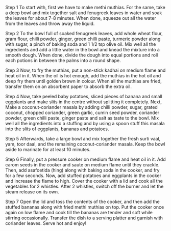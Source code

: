 Step 1
To start with, first we have to make methi muthias. For the same, take a deep bowl and mix together salt and fenugreek leaves in water and soak the leaves for about 7-8 minutes. When done, squeeze out all the water from the leaves and throw away the liquid.

Step 2
To the bowl full of soaked fenugreek leaves, add whole wheat flour, gram flour, chilli powder, ginger, green chilli paste, turmeric powder along with sugar, a pinch of baking soda and 1 1/2 tsp olive oil. Mix well all the ingredients and add a little water in the bowl and knead the mixture into a smooth dough. When done, divide the dough into equal portions and roll each potions in between the palms into a round shape.

Step 3
Now, to fry the muthias, put a non-stick kadhai on medium flame and heat oil in it. When the oil is hot enough, add the muthias in the hot oil and deep fry them until golden brown in colour. When all the muthias are fried, transfer them on an absorbent paper to absorb the extra oil.

Step 4
Now, take peeled baby potatoes, sliced pieces of banana and small eggplants and make slits in the centre without splitting it completely. Next, Make a coconut-coriander masala by adding chilli powder, sugar, grated coconut, chopped coriander, green garlic, cumin seed powder, coriander powder, green chilli paste, ginger paste and salt as taste to the bowl. Mix well all the ingredients into a stuffing and by using a spoon stuff this masala into the slits of eggplants, bananas and potatoes.

Step 5
Afterwards, take a large bowl and mix together the fresh surti vaal, yam, toor daal, and the remaining coconut-coriander masala. Keep the bowl aside to marinate for at least 10 minutes.

Step 6
Finally, put a pressure cooker on medium flame and heat oil in it. Add carom seeds in the cooker and saute on medium flame until they crackle. Then, add asafoetida (hing) along with baking soda in the cooker, and fry for a few seconds. Now, add stuffed potatoes and eggplants in the cooker and increase the flame to high. Cover the cooker with a lid and cook all the vegetables for 2 whistles. After 2 whistles, switch off the burner and let the steam release on its own.

Step 7
Open the lid and toss the contents of the cooker, and then add the stuffed bananas along with fried methi muthias on top. Put the cooker once again on low flame and cook till the bananas are tender and soft while stirring occasionally. Transfer the dish to a serving platter and garnish with coriander leaves. Serve hot and enjoy!